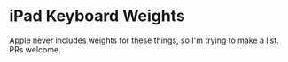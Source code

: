 # iPad Keyboard Weights

Apple never includes weights for these things, so I'm trying to make a list. PRs welcome.
